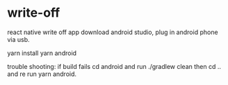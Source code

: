 # write-off
react native write off app
download android studio, plug in android phone via usb.

yarn install
yarn android

trouble shooting: if build fails cd android and run ./gradlew clean then cd .. and re run yarn android.  
